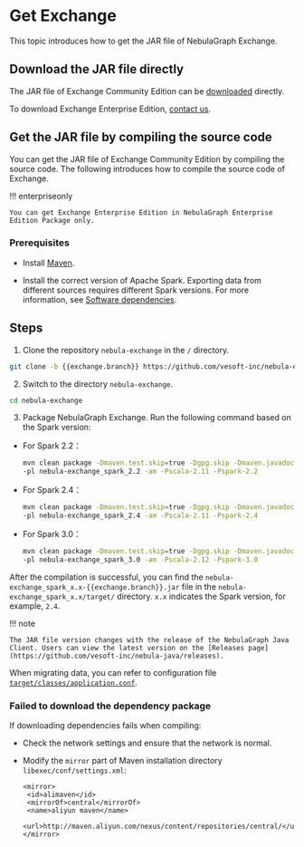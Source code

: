 # Get Exchange

This topic introduces how to get the JAR file of NebulaGraph Exchange.

## Download the JAR file directly

The JAR file of Exchange Community Edition can be [downloaded](https://github.com/vesoft-inc/nebula-exchange/releases) directly.

To download Exchange Enterprise Edition, [contact us](https://www.nebula-graph.io/contact).

## Get the JAR file by compiling the source code

You can get the JAR file of Exchange Community Edition by compiling the source code. The following introduces how to compile the source code of Exchange.

!!! enterpriseonly

    You can get Exchange Enterprise Edition in NebulaGraph Enterprise Edition Package only.

### Prerequisites

- Install [Maven](https://maven.apache.org/download.cgi).

- Install the correct version of Apache Spark. Exporting data from different sources requires different Spark versions. For more information, see [Software dependencies](about-exchange/ex-ug-limitations.md).

## Steps

1. Clone the repository `nebula-exchange` in the `/` directory.

  ```bash
  git clone -b {{exchange.branch}} https://github.com/vesoft-inc/nebula-exchange.git
  ```

2. Switch to the directory `nebula-exchange`.

  ```bash
  cd nebula-exchange
  ```

3. Package NebulaGraph Exchange. Run the following command based on the Spark version:

  - For Spark 2.2：

    ```bash
    mvn clean package -Dmaven.test.skip=true -Dgpg.skip -Dmaven.javadoc.skip=true \
    -pl nebula-exchange_spark_2.2 -am -Pscala-2.11 -Pspark-2.2
    ```

  - For Spark 2.4：

    ```bash
    mvn clean package -Dmaven.test.skip=true -Dgpg.skip -Dmaven.javadoc.skip=true \
    -pl nebula-exchange_spark_2.4 -am -Pscala-2.11 -Pspark-2.4
    ```

  - For Spark 3.0：

    ```bash
    mvn clean package -Dmaven.test.skip=true -Dgpg.skip -Dmaven.javadoc.skip=true \
    -pl nebula-exchange_spark_3.0 -am -Pscala-2.12 -Pspark-3.0
    ```

After the compilation is successful, you can find the `nebula-exchange_spark_x.x-{{exchange.branch}}.jar` file in the `nebula-exchange_spark_x.x/target/` directory. `x.x` indicates the Spark version, for example, `2.4`.

!!! note

    The JAR file version changes with the release of the NebulaGraph Java Client. Users can view the latest version on the [Releases page](https://github.com/vesoft-inc/nebula-java/releases).

When migrating data, you can refer to configuration file [`target/classes/application.conf`](https://github.com/vesoft-inc/nebula-exchange/blob/master/nebula-exchange_spark_2.4/src/main/resources/application.conf).

### Failed to download the dependency package

If downloading dependencies fails when compiling:

- Check the network settings and ensure that the network is normal.

- Modify the `mirror` part of Maven installation directory `libexec/conf/settings.xml`:

  ```text
  <mirror>
   <id>alimaven</id>
   <mirrorOf>central</mirrorOf>
   <name>aliyun maven</name>
   <url>http://maven.aliyun.com/nexus/content/repositories/central/</url>
  </mirror>
  ```
